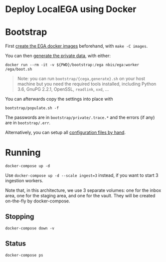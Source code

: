 # Deploy LocalEGA using Docker

# Bootstrap

First [create the EGA docker images](images) beforehand, with `make -C images`.

You can then [generate the private data](bootstrap), with either:

	docker run --rm -it -v ${PWD}/bootstrap:/ega nbis/ega:worker /ega/boot.sh
	
> Note: you can run `bootstrap/{cega,generate}.sh` on your host machine but
> you need the required tools installed, including Python 3.6, GnuPG
> 2.2.1, OpenSSL, `readlink`, `xxd`, ...
	
You can afterwards copy the settings into place with

	bootstrap/populate.sh -f

The passwords are in `bootstrap/private/.trace.*` and the errors (if any) are in `bootstrap/.err`.

Alternatively, you can setup all [configuration files by hand](bootstrap/yourself.md).

# Running

	docker-compose up -d
	
Use `docker-compose up -d --scale ingest=3` instead, if you want to
start 3 ingestion workers.

Note that, in this architecture, we use 3 separate volumes: one for
the inbox area, one for the staging area, and one for the vault. They
will be created on-the-fly by docker-compose.

## Stopping

	docker-compose down -v

## Status

	docker-compose ps
